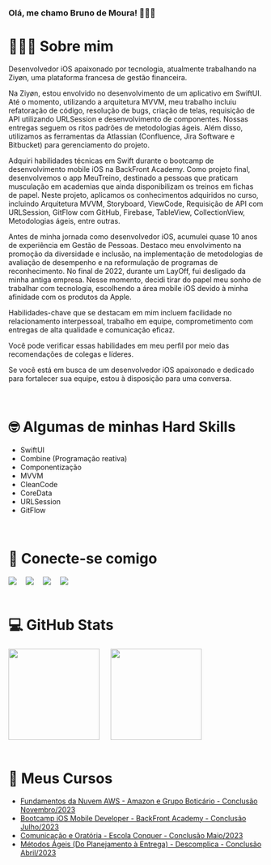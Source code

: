 ### **Olá, me chamo Bruno de Moura! 🙋🏻‍♂️**

# 👨🏻‍💻 Sobre mim
Desenvolvedor iOS apaixonado por tecnologia, atualmente trabalhando na Ziyøn, uma plataforma francesa de gestão financeira.

Na Ziyøn, estou envolvido no desenvolvimento de um aplicativo em SwiftUI. Até o momento, utilizando a arquitetura MVVM, meu trabalho incluiu refatoração de código, resolução de bugs, criação de telas, requisição de API utilizando URLSession e desenvolvimento de componentes. Nossas entregas seguem os ritos padrões de metodologias ágeis. Além disso, utilizamos as ferramentas da Atlassian (Confluence, Jira Software e Bitbucket) para gerenciamento do projeto.

Adquiri habilidades técnicas em Swift durante o bootcamp de desenvolvimento mobile iOS na BackFront Academy. Como projeto final, desenvolvemos o app MeuTreino, destinado a pessoas que praticam musculação em academias que ainda disponibilizam os treinos em fichas de papel. Neste projeto, aplicamos os conhecimentos adquiridos no curso, incluindo Arquitetura MVVM, Storyboard, ViewCode, Requisição de API com URLSession, GitFlow com GitHub, Firebase, TableView, CollectionView, Metodologias ágeis, entre outras.

Antes de minha jornada como desenvolvedor iOS, acumulei quase 10 anos de experiência em Gestão de Pessoas. Destaco meu envolvimento na promoção da diversidade e inclusão, na implementação de metodologias de avaliação de desempenho e na reformulação de programas de reconhecimento. No final de 2022, durante um LayOff, fui desligado da minha antiga empresa. Nesse momento, decidi tirar do papel meu sonho de trabalhar com tecnologia, escolhendo a área mobile iOS devido à minha afinidade com os produtos da Apple.

Habilidades-chave que se destacam em mim incluem facilidade no relacionamento interpessoal, trabalho em equipe, comprometimento com entregas de alta qualidade e comunicação eficaz. 

Você pode verificar essas habilidades em meu perfil por meio das recomendações de colegas e líderes.

Se você está em busca de um desenvolvedor iOS apaixonado e dedicado para fortalecer sua equipe, estou à disposição para uma conversa.

<br>

# 🤓 Algumas de minhas Hard Skills
- SwiftUI
- Combine (Programação reativa)
- Componentização
- MVVM
- CleanCode
- CoreData
- URLSession
- GitFlow

<br>

# 📢 Conecte-se comigo
<div>
<a href="https://www.instagram.com/bruunomooura/" target="_blank"><img loading="lazy" src="https://img.shields.io/badge/-Instagram-%23E4405F?style=for-the-badge&logo=instagram&logoColor=white" target="_blank"></a>&emsp;
<a href = "mailto:brunomoura0509@hotmail.com"><img loading="lazy" src="https://img.shields.io/badge/Microsoft_Outlook-0078D4?style=for-the-badge&logo=microsoft-outlook&logoColor=white" target="_blank"></a>&emsp;
<a href="https://www.linkedin.com/in/bruunomooura/" target="_blank"><img loading="lazy" src="https://img.shields.io/badge/-LinkedIn-%230077B5?style=for-the-badge&logo=linkedin&logoColor=white" target="_blank"></a>&emsp;
<a href="https://github.com/bruunomooura/" target="_blank"><img loading="lazy" src="https://img.shields.io/badge/GitHub-100000?style=for-the-badge&logo=github&logoColor=white" target="_blank"></a>
</div>


<br>

# 💻 GitHub Stats
<div>
<img loading="lazy" height="180em" src="https://github-readme-stats.vercel.app/api/top-langs/?username=bruunomooura&layout=compact&langs_count=7&theme=dark"/> &emsp;
<img loading="lazy" height="180em" src="https://github-readme-stats.vercel.app/api?username=bruunomooura&theme=transparent&bg_color=000&border_color=30A3DC&show_icons=true&icon_color=30A3DC&title_color=E94D5F&text_color=FFF"/>
</div>

<br>

# 📎 Meus Cursos 
* [Fundamentos da Nuvem AWS - Amazon e Grupo Boticário - Conclusão Novembro/2023](https://drive.google.com/file/d/1zX8zoF6hpdHQIqcDIwV353wX-H3QDKbG/view?usp=share_link)
* [Bootcamp iOS Mobile Developer - BackFront Academy - Conclusão Julho/2023](https://drive.google.com/file/d/1LuT_sFc_RqJ7JGaDQYyMwqBjcOOX5mOD/view?usp=share_link)
* [Comunicação e Oratória - Escola Conquer - Conclusão Maio/2023](https://drive.google.com/file/d/12DTebaV5ZHflr0BO1_DVuRZjyI3SE2cM/view?usp=share_link)
* [Métodos Ágeis (Do Planejamento à Entrega) - Descomplica - Conclusão Abril/2023](https://drive.google.com/file/d/1GzJxLDroZMwYKbE_bzbOSYqFOOoPcAZm/view?usp=share_link)
